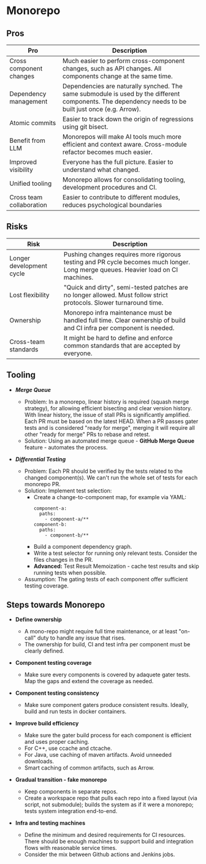 # Monorepo

## Pros

| Pro                      | Description |
| ------------------------ | ----------- |
| Cross component changes  | Much easier to perform cross-component changes, such as API changes. All components change at the same time.
| Dependency management    | Dependencies are naturally synched. The same submodule is used by the different components. The dependency needs to be built just once (e.g. Arrow).
| Atomic commits           | Easier to track down the origin of regressions using git bisect.
| Benefit from LLM         | Monorepos will make AI tools much more efficient and context aware. Cross-module refactor becomes much easier. 
| Improved visibility      | Everyone has the full picture. Easier to understand what changed.
| Unified tooling          | Monorepo allows for consolidating tooling, development procedures and CI.
| Cross team collaboration | Easier to contribute to different modules, reduces psychological boundaries

## Risks

| Risk                      | Description |
| ------------------------- | ----------- |
| Longer development cycle  | Pushing changes requires more rigorous testing and PR cycle becomes much longer. Long merge queues. Heavier load on CI machines.
| Lost flexibility          | "Quick and dirty", semi-tested patches are no longer allowed. Must follow strict protocols. Slower turnaround time.
| Ownership                 | Monorepo infra maintenance must be handled full time. Clear ownership of build and CI infra per component is needed.
| Cross-team standards      | It might be hard to define and enforce common standards that are accepted by everyone.

## Tooling

- **_Merge Queue_**
  * Problem: In a monorepo, linear history is required (squash merge strategy), for allowing efficient bisecting and clear version history.
  With linear history, the issue of stall PRs is significantly amplified. Each PR must be based on the latest HEAD.
  When a PR passes gater tests and is considered "ready for merge", merging it will require all other
  "ready for merge" PRs to rebase and retest.  
  * Solution: Using an automated merge queue - **GitHub Merge Queue** feature - automates the process.  

- **_Differential Testing_**
  * Problem: Each PR should be verified by the tests related to the changed component(s). We can't run the whole set of tests for each monorepo PR.  
  * Solution: Implement test selection:
    - Create a change-to-component map, for example via YAML:
      ```
      component-a:
        paths:
          - component-a/**
      component-b:
        paths:
          - component-b/**
      ```
    - Build a component dependency graph.
    - Write a test selector for running only relevant tests. Consider the files changes in the PR.  
    - **Advanced:** Test Result Memoization - cache test results and skip running tests when possible.
  * Assumption: The gating tests of each component offer sufficient testing coverage.

## Steps towards Monorepo

- **Define ownership**  
  * A mono-repo might require full time maintenance, or at least "on-call" duty to handle any issue that rises.  
  * The ownership for build, CI and test infra per component must be clearly defined.  

- **Component testing coverage**  
  * Make sure every components is covered by adaquete gater tests. Map the gaps and extend the coverage as needed.

- **Component testing consistency**  
  * Make sure component gaters produce consistent results. Ideally, build and run tests in docker containers.  

- **Improve build efficiency**
  * Make sure the gater build process for each component is efficient and uses proper caching.  
  * For C++, use ccache and ctcache.  
  * For Java, use caching of maven artifacts. Avoid unneeded downloads.  
  * Smart caching of common artifacts, such as Arrow.  

- **Gradual transition - fake monorepo**
  * Keep components in separate repos.
  * Create a workspace repo that pulls each repo into a fixed layout (via script, not submodule); builds the system as if it were a monorepo; tests system integration end-to-end.

- **Infra and testing machines**
  * Define the minimum and desired requirements for CI resources. There should be enough machines to support build and integration flows with reasonable service times.  
  * Consider the mix between Github actions and Jenkins jobs.  
